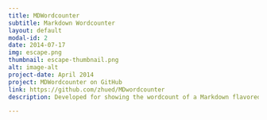 ```yaml
---
title: MDWordcounter
subtitle: Markdown Wordcounter
layout: default
modal-id: 2
date: 2014-07-17
img: escape.png
thumbnail: escape-thumbnail.png
alt: image-alt
project-date: April 2014
project: MDWordcounter on GitHub
link: https://github.com/zhued/MDwordcounter
description: Developed for showing the wordcount of a Markdown flavored presentation or paper.

---
```

